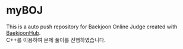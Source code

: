 # myBOJ
This is a auto push repository for Baekjoon Online Judge created with [BaekjoonHub](https://github.com/BaekjoonHub/BaekjoonHub).  
C++를 이용하여 문제 풀이를 진행하였습니다.

